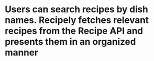 # Users can search recipes by dish names. Recipely fetches relevant recipes from the Recipe API and presents them in an organized manner